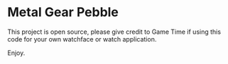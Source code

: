# Metal Gear Pebble

This project is open source, please give credit to Game Time if using this code for your own watchface or watch application.

Enjoy.
